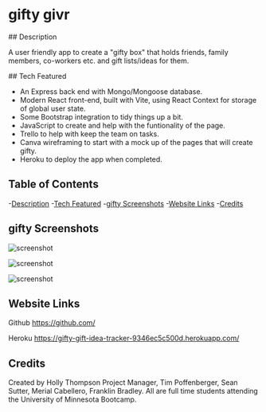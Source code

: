 # gifty givr

<a id="desc">
## Description

A user friendly app to create a "gifty box" that holds friends, family members, co-workers etc. and gift lists/ideas for them. 

<a id="tech">
## Tech Featured

- An Express back end with Mongo/Mongoose database.
- Modern React front-end, built with Vite, using React Context for storage of global user state.
- Some Bootstrap integration to tidy things up a bit.
- JavaScript to create and help with the funtionality of the page.
- Trello to help with keep the team on tasks.
- Canva wireframing to start with a mock up of the pages that will create gifty. 
- Heroku to deploy the app when completed.


## Table of Contents
-[Description](#desc)
-[Tech Featured](#tech)
-[gifty Screenshots](#gs)
-[Website Links](#websitelinks)
-[Credits](#credits)

  <a id="gs"></a>
## gifty Screenshots

![screenshot](./.png)

![screenshot](./.png)

![screenshot](./.png)

<a id="websitelinks"></a>
## Website Links

Github https://github.com/

Heroku https://gifty-gift-idea-tracker-9346ec5c500d.herokuapp.com/ 

<a id="credits"></a>
## Credits

Created by Holly Thompson Project Manager, Tim Poffenberger, Sean Sutter, Merial Cabellero, Franklin Bradley. All are full time students attending the University of Minnesota Bootcamp. 
